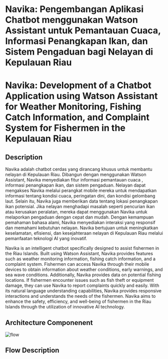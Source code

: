# Navika: Pengembangan Aplikasi Chatbot menggunakan Watson Assistant untuk Pemantauan Cuaca, Informasi Penangkapan Ikan, dan Sistem Pengaduan bagi Nelayan di Kepulauan Riau
# Navika: Development of a Chatbot Application using Watson Assistant for Weather Monitoring, Fishing Catch Information, and Complaint System for Fishermen in the Kepulauan Riau

## Description
Navika adalah chatbot cerdas yang dirancang khusus untuk membantu nelayan di Kepulauan Riau. Dibangun dengan menggunakan Watson Assistant, Navika menyediakan fitur informasi pemantauan cuaca , informasi penangkapan ikan, dan sistem pengaduan. Nelayan dapat mengakses Navika melalui perangkat mobile mereka untuk mendapatkan informasi tentang kondisi cuaca, peringatan dini, dan kondisi gelombang laut. Selain itu, Navika juga memberikan data tentang lokasi penangkapan ikan potensial. Jika nelayan menghadapi masalah seperti pencurian ikan atau kerusakan peralatan, mereka dapat menggunakan Navika untuk melaporkan pengaduan dengan cepat dan mudah. Dengan kemampuan pemahaman bahasa alami, Navika menyediakan interaksi yang responsif dan memahami kebutuhan nelayan. Navika bertujuan untuk meningkatkan keselamatan, efisiensi, dan kesejahteraan nelayan di Kepulauan Riau melalui pemanfaatan teknologi AI yang inovatif.

Navika is an intelligent chatbot specifically designed to assist fishermen in the Riau Islands. Built using Watson Assistant, Navika provides features such as weather monitoring information, fishing catch information, and a complaint system. Fishermen can access Navika through their mobile devices to obtain information about weather conditions, early warnings, and sea wave conditions. Additionally, Navika provides data on potential fishing locations. If fishermen encounter issues such as fish theft or equipment damage, they can use Navika to report complaints quickly and easily. With its natural language understanding capabilities, Navika provides responsive interactions and understands the needs of the fishermen. Navika aims to enhance the safety, efficiency, and well-being of fishermen in the Riau Islands through the utilization of innovative AI technology.

## Architecture Componenent
![flow](https://github.com/Nifia/Chatbot_Navika/assets/74465488/f057829f-c732-4341-9487-05a2a584a363)

## Flow Description
